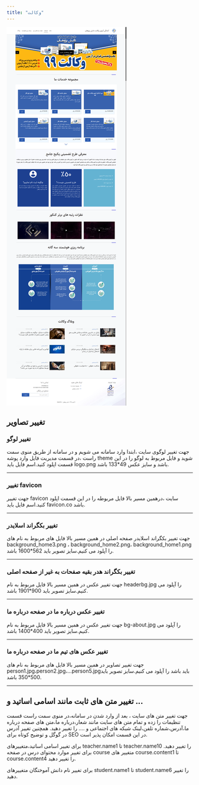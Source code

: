 ```yaml
---
title: "وکالت"
---
```


![my package](dpvekalat.ir.png)

## تغییر تصاویر

### تغییر لوگو

جهت تغییر لوگوی سایت ،ابتدا وارد سامانه می شویم و در سامانه از طریق منوی سمت راست ،در قسمت مدیریت فایل وارد پوشه theme شوید و فایل مربوط به لوگو را در این قسمت اپلود کنید.اسم فایل باید logo.png باشد و سایز عکس 49\*133 باشد.

---

### تغییر favicon

جهت تغییر favicon سایت ،درهمین مسیر بالا فایل مربوطه را در این قسمت اپلود کنید.اسم فایل باید favicon.co باشد.

---

### تغییر بکگراند اسلایدر

جهت تغییر بکگراند اسلایدر صفحه اصلی در همین مسیر بالا فایل های مربوط به نام های background_home3.png ، background_home2.png، background_home1.png را آپلود می کنیم.سایز تصویر باید 562\*1600 باشد.

---

### تغییر بکگراند هدر بقیه صفحات به غیر از صفحه اصلی

جهت تغییر عکس در همین مسیر بالا فایل مربوط به نام headerbg.jpg را آپلود می کنیم.سایز تصویر باید 900\*1901 باشد.

---

### تغییر عکس درباره ما در صفحه درباره ما

جهت تغییر عکس در همین مسیر بالا فایل مربوط به نام bg-about.jpg را آپلود می کنیم.سایز تصویر باید 400\*1400 باشد.

---

### تغییر عکس های تیم ما در صفحه درباره ما

جهت تغییر تصاویر در همین مسیر بالا فایل های مربوط به نام های person1.jpg،person2.jpg،...person5.jpgباید باشد را آپلود می کنیم.سایز تصویر باید 500\*350 باشد.

---

## تغییر متن های ثابت مانند اسامی اساتید و ...

جهت تغییر متن های سایت ، بعد از وارد شدن در سامانه،در منوی سمت راست قسمت تنظیمات را زده و تمام متن های سایت مانند شعار،درباره ما،متن های صفحه درباره ما،آدرس،شماره تلفن،لینک شبکه های اجتماعی و .... را تغییر دهید.
همچنین تغییر آدرس در گوگل و توضیح کوتاه برای SEO در این قسمت امکان پذیر است.

برای تغییر اسامی اساتید،متغییرهای teacher.name1 تا teacher.name10 را تغییر دهید.
برای تغییر موارد محتوای درس در صفحه course متغییر های course.content1 تا course.content4 را تغییر دهید.

برای تغییر نام دانش آموختگان متغییرهای student.name1 تا student.name6 را تغییر دهید.
